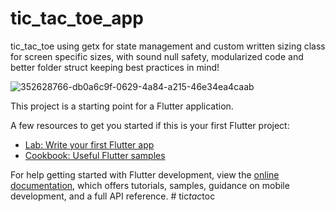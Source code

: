 # tic_tac_toe_app
tic_tac_toe using getx for state management and custom written sizing class for screen specific sizes, with sound null safety, modularized code and better folder struct keeping best practices in mind! 


![352628766-db0a6c9f-0629-4a84-a215-46e34ea4caab](https://github.com/user-attachments/assets/6e360902-20ce-4eb4-989a-16e3cf7f05bc)


This project is a starting point for a Flutter application.

A few resources to get you started if this is your first Flutter project:

- [Lab: Write your first Flutter app](https://docs.flutter.dev/get-started/codelab)
- [Cookbook: Useful Flutter samples](https://docs.flutter.dev/cookbook)

For help getting started with Flutter development, view the
[online documentation](https://docs.flutter.dev/), which offers tutorials,
samples, guidance on mobile development, and a full API reference.
#   t i c _ t a c _ t o c 
 
 
